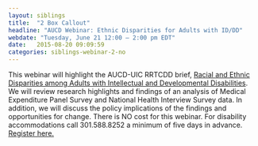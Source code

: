 ```yaml
---
layout: siblings
title:  "2 Box Callout"
headline: "AUCD Webinar: Ethnic Disparities for Adults with ID/DD"
webdate: "Tuesday, June 21 12:00 – 2:00 pm EDT"
date:   2015-08-20 09:09:59
categories: siblings-webinar-2-no
---
```

This webinar will highlight the AUCD-UIC RRTCDD brief, <a href="http://bit.ly/1VVuFgw">Racial and Ethnic Disparities among Adults with Intellectual and Developmental Disabilities</a>. We will review research highlights and findings of an analysis of Medical Expenditure Panel Survey and National Health Interview Survey data. In addition, we will discuss the policy implications of the findings and opportunities for change. There is NO cost for this webinar. For disability accommodations call 301.588.8252 a minimum of five days in advance. <a href="https://events-na3.adobeconnect.com/content/connect/c1/1005431686/en/events/event/shared/default_template_simple/event_registration.html?sco-id=1767361194&_charset_=utf-8">Register here.</a>